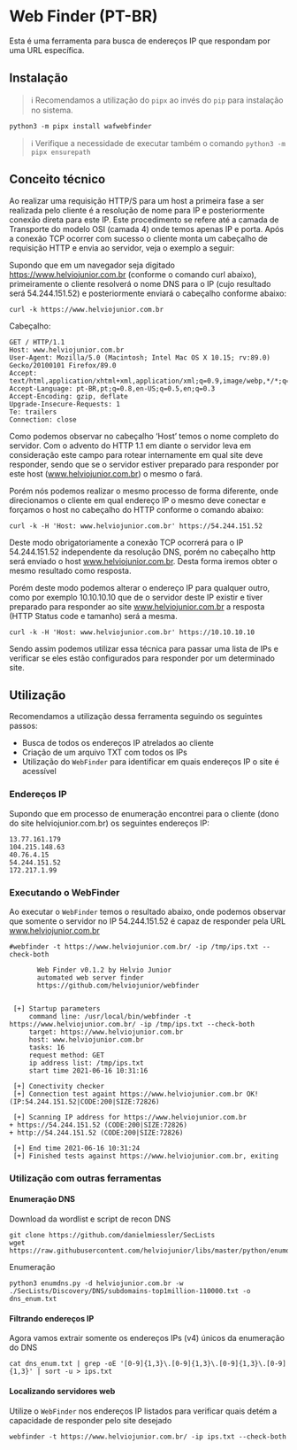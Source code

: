 # Web Finder (PT-BR)

Esta é uma ferramenta para busca de endereços IP que respondam por uma URL específica.

## Instalação

> :information_source: Recomendamos a utilização do `pipx` ao invés do `pip` para instalação no sistema.

```
python3 -m pipx install wafwebfinder
```

> :information_source: Verifique a necessidade de executar também o comando `python3 -m pipx ensurepath`

## Conceito técnico
Ao realizar uma requisição HTTP/S para um host a primeira fase a ser realizada pelo cliente é a resolução de nome para IP e posteriormente conexão direta para este IP. Este procedimento se refere até a camada de Transporte do modelo OSI (camada 4) onde temos apenas IP e porta. Após a conexão TCP ocorrer com sucesso o cliente monta um cabeçalho de requisição HTTP e envia ao servidor, veja o exemplo a seguir:

Supondo que em um navegador seja digitado https://www.helviojunior.com.br (conforme o comando curl abaixo), primeiramente o cliente resolverá o nome DNS para o IP (cujo resultado será 54.244.151.52) e posteriormente enviará o cabeçalho conforme abaixo:

```
curl -k https://www.helviojunior.com.br
```

Cabeçalho:
```
GET / HTTP/1.1
Host: www.helviojunior.com.br
User-Agent: Mozilla/5.0 (Macintosh; Intel Mac OS X 10.15; rv:89.0) Gecko/20100101 Firefox/89.0
Accept: text/html,application/xhtml+xml,application/xml;q=0.9,image/webp,*/*;q=0.8
Accept-Language: pt-BR,pt;q=0.8,en-US;q=0.5,en;q=0.3
Accept-Encoding: gzip, deflate
Upgrade-Insecure-Requests: 1
Te: trailers
Connection: close
```

Como podemos observar no cabeçalho ‘Host’ temos o nome completo do servidor. Com o advento do HTTP 1.1 em diante o servidor leva em consideração este campo para rotear internamente em qual site deve responder, sendo que se o servidor estiver preparado para responder por este host (www.helviojunior.com.br) o mesmo o fará.

Porém nós podemos realizar o mesmo processo de forma diferente, onde direcionamos o cliente em qual endereço IP o mesmo deve conectar e forçamos o host no cabeçalho do HTTP conforme o comando abaixo:

```
curl -k -H 'Host: www.helviojunior.com.br' https://54.244.151.52
```

Deste modo obrigatoriamente a conexão TCP ocorrerá para o IP 54.244.151.52 independente da resolução DNS, porém no cabeçalho http será enviado o host www.helviojunior.com.br. Desta forma iremos obter o mesmo resultado como resposta.

Porém deste modo podemos alterar o endereço IP para qualquer outro, como por exemplo 10.10.10.10 que de o servidor deste IP existir e tiver preparado para responder ao site www.helviojunior.com.br a resposta (HTTP Status code e tamanho) será a mesma.

```
curl -k -H 'Host: www.helviojunior.com.br' https://10.10.10.10
```

Sendo assim podemos utilizar essa técnica para passar uma lista de IPs e verificar se eles estão configurados para responder por um determinado site.


## Utilização

Recomendamos a utilização dessa ferramenta seguindo os seguintes passos:
- Busca de todos os endereços IP atrelados ao cliente
- Criação de um arquivo TXT com todos os IPs
- Utilização do `WebFinder` para identificar em quais endereços IP o site é acessível

### Endereços IP

Supondo que em processo de enumeração encontrei para o cliente (dono do site helviojunior.com.br) os seguintes endereços IP:

```
13.77.161.179
104.215.148.63
40.76.4.15
54.244.151.52
172.217.1.99
```

### Executando o WebFinder

Ao executar o `WebFinder` temos o resultado abaixo, onde podemos observar que somente o servidor no IP 54.244.151.52 é capaz de responder pela URL www.helviojunior.com.br

```
#webfinder -t https://www.helviojunior.com.br/ -ip /tmp/ips.txt --check-both

       Web Finder v0.1.2 by Helvio Junior
       automated web server finder
       https://github.com/helviojunior/webfinder


 [+] Startup parameters
     command line: /usr/local/bin/webfinder -t https://www.helviojunior.com.br/ -ip /tmp/ips.txt --check-both
     target: https://www.helviojunior.com.br
     host: www.helviojunior.com.br
     tasks: 16
     request method: GET
     ip address list: /tmp/ips.txt
     start time 2021-06-16 10:31:16

 [+] Conectivity checker
 [+] Connection test againt https://www.helviojunior.com.br OK! (IP:54.244.151.52|CODE:200|SIZE:72826)

 [+] Scanning IP address for https://www.helviojunior.com.br
+ https://54.244.151.52 (CODE:200|SIZE:72826)
+ http://54.244.151.52 (CODE:200|SIZE:72826)

 [+] End time 2021-06-16 10:31:24
 [+] Finished tests against https://www.helviojunior.com.br, exiting
```

### Utilização com outras ferramentas

#### Enumeração DNS

Download da wordlist e script de recon DNS
```
git clone https://github.com/danielmiessler/SecLists
wget https://raw.githubusercontent.com/helviojunior/libs/master/python/enumdns.py
```

Enumeração
```
python3 enumdns.py -d helviojunior.com.br -w ./SecLists/Discovery/DNS/subdomains-top1million-110000.txt -o dns_enum.txt
```

#### Filtrando endereços IP

Agora vamos extrair somente os endereços IPs (v4) únicos da enumeração do DNS

```
cat dns_enum.txt | grep -oE '[0-9]{1,3}\.[0-9]{1,3}\.[0-9]{1,3}\.[0-9]{1,3}' | sort -u > ips.txt
```

#### Localizando servidores web

Utilize o `WebFinder` nos endereços IP listados para verificar quais detém a capacidade de responder pelo site desejado

```
webfinder -t https://www.helviojunior.com.br/ -ip ips.txt --check-both
```